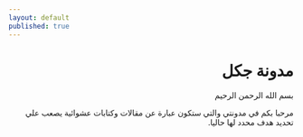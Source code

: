 ```yaml
---
layout: default
published: true
---
```


<div markdown="1" dir="rtl">

# [](#header-1)مدونة جكل

بسم الله الرحمن الرحيم

مرحبا بكم في مدونتي والتي ستكون عبارة عن مقالات وكتابات عشوائية
يصعب علي تحديد هدف محدد لها حاليا. 




</div>
